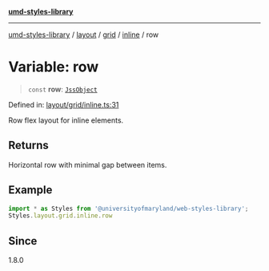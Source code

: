 [**umd-styles-library**](../../../../../../README.md)

***

[umd-styles-library](../../../../../../modules.md) / [layout](../../../../../README.md) / [grid](../../../README.md) / [inline](../README.md) / row

# Variable: row

> `const` **row**: [`JssObject`](../../../../../../utilities/namespaces/transform/type-aliases/JssObject.md)

Defined in: [layout/grid/inline.ts:31](https://github.com/UMD-Digital/design-system/blob/8c958a0419ab79ba8bcba0aabd12f79a69ac5834/packages/styles/source/layout/grid/inline.ts#L31)

Row flex layout for inline elements.

## Returns

Horizontal row with minimal gap between items.

## Example

```typescript
import * as Styles from '@universityofmaryland/web-styles-library';
Styles.layout.grid.inline.row
```

## Since

1.8.0
